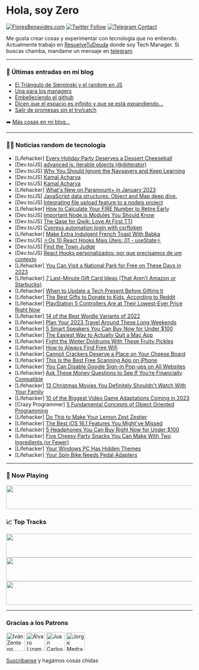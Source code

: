 # Hola, soy Zero

[![FloresBenavides.com](https://img.shields.io/website?down_message=oops&label=MiBlog&style=for-the-badge&up_message=online&url=https%3A%2F%2Ffloresbenavides.com)](https://floresbenavides.com) [![Twitter Follow](https://img.shields.io/twitter/follow/ZeroDragon?color=%231DA1F2&label=Follow&logo=twitter&logoColor=ffffff&style=for-the-badge)](https://twitter.com/zerodragon) [![Telegram Contact](https://img.shields.io/badge/escr%C3%ADbeme-ZeroDragon-%2326A5E4?style=for-the-badge&logo=telegram)](https://t.me/zerodragon)

Me gusta crear cosas y experimentar con tecnología que no entiendo.
Actualmente trabajo en [ResuelveTuDeuda](http://github.com/resuelve) donde soy Tech Manager.
Si buscas chamba, mandame un mensaje en [telegram](https://t.me/zerodragon).

---

### 📕 Últimas entradas en mi blog
<!-- BLOG-POST-LIST:START -->
- [El Triángulo de Sierpinski y el random en JS](https://floresbenavides.com/el-triangulo-de-sierpinski-y-el-random-en-js/)
- [Una para los managers](https://floresbenavides.com/una-para-los-managers/)
- [Embelleciendo el github](https://floresbenavides.com/embelleciendo-el-github/)
- [Dicen que el espacio es infinito y que se está expandiendo…](https://floresbenavides.com/dicen-que-el-espacio-es-infinito-y-que-se-esta-expandiendo/)
- [Salir de promesas sin el try/catch](https://floresbenavides.com/salir-de-promesas-sin-el-try-catch/)
<!-- BLOG-POST-LIST:END -->

➡️ [Más cosas en mi blog...](https://floresbenavides.com)

---

### 👨‍💻 Noticias random de tecnología
<!-- TECH-POSTS:START -->
- [Lifehacker] [Every Holiday Party Deserves a Dessert Cheeseball](https://lifehacker.com/every-holiday-party-deserves-a-dessert-cheeseball-1849916116)
- [Dev.to/JS] [advanced js: iterable objects &lpar;@@iterator&rpar;](https://dev.to/manuartero/advanced-js-iterable-objects-iterator-fj4)
- [Dev.to/JS] [Why You Should Ignore the Naysayers and Keep Learning](https://dev.to/as00r/why-you-should-ignore-the-naysayers-and-keep-learning-54bb)
- [Dev.to/JS] [Kamal Acharya](https://dev.to/acharyak182/kamal-acharya-1pbk)
- [Dev.to/JS] [Kamal Acharya](https://dev.to/acharyak182/kamal-acharya-2dng)
- [Lifehacker] [What&#39;s New on Paramount+ in January 2023](https://lifehacker.com/whats-new-on-paramount-in-january-2023-1849917039)
- [Dev.to/JS] [JavaScript data structures: Object and Map deep dive.](https://dev.to/sfundomhlungu/javascript-data-structures-object-and-map-deep-dive-mm8)
- [Dev.to/JS] [Integrating file upload feature to a nodejs project](https://dev.to/kumarkalyan/integrating-file-upload-feature-to-a-nodejs-project-o83)
- [Lifehacker] [How to Calculate Your FIRE Number to Retire Early](https://lifehacker.com/how-to-calculate-your-fire-number-to-retire-early-1849916204)
- [Dev.to/JS] [Important Node.js Modules You Should Know](https://dev.to/mariamadeyemi/important-nodejs-modules-you-should-know-2knm)
- [Dev.to/JS] [The Qase for Qwik: Love At First TTI](https://dev.to/builderio/the-qase-for-qwik-love-at-first-tti-3ef6)
- [Dev.to/JS] [Cypress automation login with csrftoken](https://dev.to/ranafge/cypress-automatin-login-with-csrftoken-h21)
- [Lifehacker] [Make Extra Indulgent French Toast With Babka](https://lifehacker.com/make-extra-indulgent-french-toast-with-babka-1849915628)
- [Dev.to/JS] [⚛Os 10 React Hooks Mais Úteis: 01 - useState⚛](https://dev.to/mpetry/os-10-react-hooks-mais-uteis-01-usestate-2c6n)
- [Dev.to/JS] [Find the Town Judge](https://dev.to/zeeshanali0704/find-the-town-judge-3791)
- [Dev.to/JS] [React Hooks personalizados: por que precisamos de um contexto](https://dev.to/trinitypath/react-hooks-personalizados-por-que-precisamos-de-um-contexto-4hii)
- [Lifehacker] [You Can Visit a National Park for Free on These Days in 2023](https://lifehacker.com/you-can-visit-a-national-park-for-free-on-these-days-in-1849916124)
- [Lifehacker] [7 Last-Minute Gift Card Ideas &lpar;That Aren’t Amazon or Starbucks&rpar;](https://lifehacker.com/7-last-minute-gift-card-ideas-that-aren-t-amazon-or-st-1849916244)
- [Lifehacker] [When to Update a Tech Present Before Gifting It](https://lifehacker.com/when-to-update-a-tech-present-before-gifting-it-1849915760)
- [Lifehacker] [The Best Gifts to Donate to Kids, According to Reddit](https://lifehacker.com/the-best-gifts-to-donate-to-kids-according-to-reddit-1849915324)
- [Lifehacker] [PlayStation 5 Controllers Are at Their Lowest-Ever Price Right Now](https://lifehacker.com/playstation-5-controllers-are-at-their-lowest-ever-pric-1849915503)
- [Lifehacker] [14 of the Best Wordle Variants of 2022](https://lifehacker.com/14-of-the-best-wordle-variants-of-2022-1849915931)
- [Lifehacker] [Plan Your 2023 Travel Around These Long Weekends](https://lifehacker.com/plan-your-2023-travel-around-these-long-weekends-1849915406)
- [Lifehacker] [5 Smart Speakers You Can Buy Now for Under $100](https://lifehacker.com/5-smart-speakers-you-can-buy-now-for-under-100-1849912921)
- [Lifehacker] [The Easiest Way to Actually Quit a Mac App](https://lifehacker.com/the-easiest-way-to-actually-quit-a-mac-app-1849913743)
- [Lifehacker] [Fight the Winter Doldrums With These Fruity Pickles](https://lifehacker.com/fight-the-winter-doldrums-with-these-fruity-pickles-1849913637)
- [Lifehacker] [How to Always Find Free Wifi](https://lifehacker.com/how-to-always-find-free-wifi-1849914769)
- [Lifehacker] [Cannoli Crackers Deserve a Place on Your Cheese Board](https://lifehacker.com/cannoli-crackers-deserve-a-place-on-your-cheese-board-1849914856)
- [Lifehacker] [This Is the Best Free Scanning App on iPhone](https://lifehacker.com/this-is-the-best-free-scanning-app-on-iphone-1849913793)
- [Lifehacker] [You Can Disable Google Sign-in Pop-ups on All Websites](https://lifehacker.com/you-can-disable-google-sign-in-pop-ups-on-all-websites-1849913714)
- [Lifehacker] [Ask These Money Questions to See If You’re Financially Compatible](https://lifehacker.com/ask-these-money-questions-to-see-if-you-re-financially-1849912470)
- [Lifehacker] [13 Christmas Movies You Definitely Shouldn&#39;t Watch With Your Family](https://lifehacker.com/13-christmas-movies-you-definitely-shouldnt-watch-with-1849909685)
- [Lifehacker] [10 of the Biggest Video Game Adaptations Coming in 2023](https://lifehacker.com/10-of-the-biggest-video-game-adaptations-coming-in-2023-1849913317)
- [Crazy Programmer] [5 Fundamental Concepts of Object Oriented Programming](https://www.thecrazyprogrammer.com/2022/12/concepts-of-object-oriented-programming.html)
- [Lifehacker] [Do This to Make Your Lemon Zest Zestier](https://lifehacker.com/do-this-to-make-your-lemon-zest-zestier-1849911296)
- [Lifehacker] [The Best iOS 16.1 Features You Might&#39;ve Missed](https://lifehacker.com/the-best-ios-16-1-features-you-mightve-missed-1849910887)
- [Lifehacker] [5 Headphones You Can Buy Right Now for Under $100](https://lifehacker.com/5-headphones-you-can-buy-right-now-for-under-100-1849910889)
- [Lifehacker] [Five Cheesy Party Snacks You Can Make With Two Ingredients &lpar;or Fewer&rpar;](https://lifehacker.com/five-cheesy-party-snacks-you-can-make-with-two-ingredie-1849910916)
- [Lifehacker] [Your Windows PC Has Hidden Themes](https://lifehacker.com/your-windows-pc-has-hidden-themes-1849911491)
- [Lifehacker] [Your Spin Bike Needs Pedal Adapters](https://lifehacker.com/your-spin-bike-needs-pedal-adapters-1849911520)<!-- TECH-POSTS:END -->

---

### 🎵 Now Playing
<a href="https://spotify-now-playing-dun.vercel.app/now-playing?open"><img src="https://spotify-now-playing-dun.vercel.app/now-playing" width="540" height="64"></a>

### 📈 Top Tracks
<a href="https://spotify-now-playing-dun.vercel.app/top-tracks?i=1&open"><img src="https://spotify-now-playing-dun.vercel.app/top-tracks?i=1" width="540" height="64"></a>
<a href="https://spotify-now-playing-dun.vercel.app/top-tracks?i=2&open"><img src="https://spotify-now-playing-dun.vercel.app/top-tracks?i=2" width="540" height="64"></a>
<a href="https://spotify-now-playing-dun.vercel.app/top-tracks?i=3&open"><img src="https://spotify-now-playing-dun.vercel.app/top-tracks?i=3" width="540" height="64"></a>

---

### Gracias a los Patrons
[<img src="https://avatars.githubusercontent.com/u/243380?v=4" alt="Iván Zenteno" width="50px">](https://github.com/k001) [<img src="https://avatars.githubusercontent.com/u/19955639?v=4" alt="Álvaro Lizama" width="50px">](https://github.com/alvarolizama) [<img src="https://avatars.githubusercontent.com/u/2718753?v=4" alt="Juan Carlos Ruiz" width="50px">](https://github.com/JuanCrg90) [<img src="https://avatars.githubusercontent.com/u/37025?v=4" alt="Jorge Medrano" width="50px">](https://github.com/h1pp1e) 

[Suscríbanse](https://www.patreon.com/zerodragon) y hagámos cosas chidas
